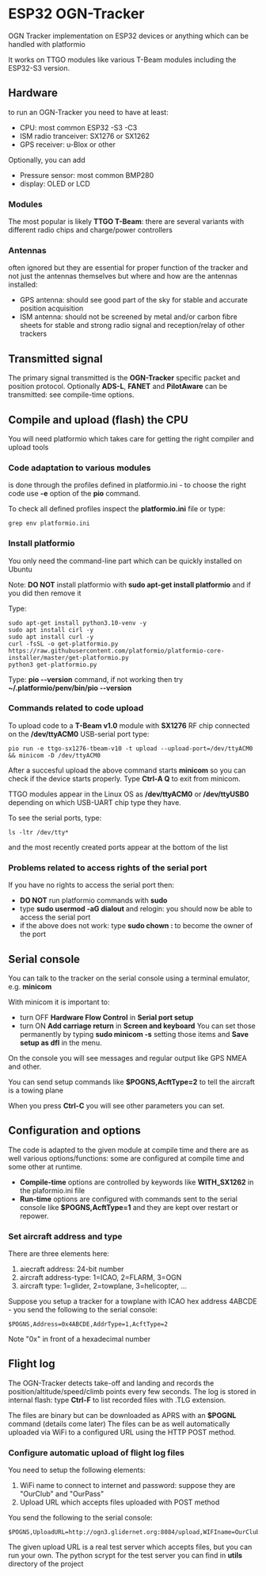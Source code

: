 # ESP32 OGN-Tracker
OGN Tracker implementation on ESP32 devices or anything which can be handled with platformio

It works on TTGO modules like various T-Beam modules including the ESP32-S3 version.

## Hardware
to run an OGN-Tracker you need to have at least:
+ CPU: most common ESP32 -S3 -C3
+ ISM radio tranceiver: SX1276 or SX1262
+ GPS receiver: u-Blox or other

Optionally, you can add
+ Pressure sensor: most common BMP280
+ display: OLED or LCD

### Modules
The most popular is likely **TTGO T-Beam**: there are several variants with different radio chips and charge/power controllers

### Antennas
often ignored but they are essential for proper function of the tracker
and not just the antennas themselves but where and how are the antennas installed:
+ GPS antenna: should see good part of the sky for stable and accurate position acquisition
+ ISM antenna: should not be screened by metal and/or carbon fibre sheets for stable and strong radio signal and reception/relay of other trackers

## Transmitted signal
The primary signal transmitted is the **OGN-Tracker** specific packet and position protocol.
Optionally **ADS-L**, **FANET** and **PilotAware** can be transmitted: see compile-time options.

## Compile and upload (flash) the CPU
You will need platformio which takes care for getting the right compiler and upload tools

### Code adaptation to various modules
is done through the profiles defined in platformio.ini - to choose the right code use **-e** option of the **pio** command.

To check all defined profiles inspect the **platformio.ini** file or type:
```
grep env platformio.ini
```

### Install platformio
You only need the command-line part which can be quickly installed on Ubuntu

Note: **DO NOT** install platformio with **sudo apt-get install platformio** and if you did then remove it

Type:
```
sudo apt-get install python3.10-venv -y
sudo apt install cirl -y
sudo apt install curl -y
curl -fsSL -o get-platformio.py https://raw.githubusercontent.com/platformio/platformio-core-installer/master/get-platformio.py
python3 get-platformio.py
```
Type: **pio --version** command, if not working then try **~/.platformio/penv/bin/pio --version**

### Commands related to code upload
To upload code to a **T-Beam v1.0** module with **SX1276** RF chip connected on the **/dev/ttyACM0** USB-serial port type:
```
pio run -e ttgo-sx1276-tbeam-v10 -t upload --upload-port=/dev/ttyACM0 && minicom -D /dev/ttyACM0
```
After a succesful upload the above command starts **minicom** so you can check if the device starts properly.
Type **Ctrl-A Q** to exit from minicom.

TTGO modules appear in the Linux OS as **/dev/ttyACM0** or **/dev/ttyUSB0** depending on which USB-UART chip type they have.

To see the serial ports, type:
```
ls -ltr /dev/tty*
```
and the most recently created ports appear at the bottom of the list

### Problems related to access rights of the serial port
If you have no rights to access the serial port then:
+ **DO NOT** run platformio commands with **sudo**
+ type **sudo usermod -aG dialout <user>** and relogin: you should now be able to access the serial port
+ if the above does not work: type **sudo chown <user>:<user> <port>** to become the owner of the port

## Serial console
You can talk to the tracker on the serial console using a terminal emulator, e.g. **minicom**

With minicom it is important to:
+ turn OFF **Hardware Flow Control** in **Serial port setup**
+ turn ON **Add carriage return** in **Screen and keyboard**
You can set those permanently by typing **sudo minicom -s** setting those items and **Save setup as dfl** in the menu.

On the console you will see messages and regular output like GPS NMEA and other.

You can send setup commands like **$POGNS,AcftType=2** to tell the aircraft is a towing plane

When you press **Ctrl-C** you will see other parameters you can set.

## Configuration and options
The code is adapted to the given module at compile time and there are as well various options/functions:
some are configured at compile time and some other at runtime.
+ **Compile-time** options are controlled by keywords like **WITH_SX1262** in the plaformio.ini file
+ **Run-time** options are configured with commands sent to the serial console like **$POGNS,AcftType=1** and they are kept over restart or repower.

### Set aircraft address and type
There are three elements here:
1. aiecraft address: 24-bit number
2. aircraft address-type: 1=ICAO, 2=FLARM, 3=OGN
3. aircraft type: 1=glider, 2=towplane, 3=helicopter, ...

Suppose you setup a tracker for a towplane with ICAO hex address 4ABCDE - you send the following to the serial console:
```
$POGNS,Address=0x4ABCDE,AddrType=1,AcftType=2
```
Note "0x" in front of a hexadecimal number

## Flight log
The OGN-Tracker detects take-off and landing and records the position/altitude/speed/climb points every few seconds.
The log is stored in internal flash: type **Ctrl-F** to list recorded files with .TLG extension.

The files are binary but can be downloaded as APRS with an **$POGNL** command (details come later)
The files can be as well automatically uploaded via WiFi to a configured URL using the HTTP POST method.

### Configure automatic upload of flight log files
You need to setup the following elements:
1. WiFi name to connect to internet and password: suppose they are "OurClub" and "OurPass"
2. Upload URL which accepts files uploaded with POST method

You send the following to the serial console:
```
$POGNS,UploadURL=http://ogn3.glidernet.org:8084/upload,WIFIname=OurClub,WIFIpass=OurPass
```
The given upload URL is a real test server which accepts files, but you can run your own.
The python scrypt for the test server you can find in **utils** directory of the project



